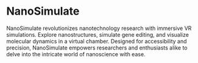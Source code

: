 # NanoSimulate
NanoSimulate revolutionizes nanotechnology research with immersive VR simulations. Explore nanostructures, simulate gene editing, and visualize molecular dynamics in a virtual chamber. Designed for accessibility and precision, NanoSimulate empowers researchers and enthusiasts alike to delve into the intricate world of nanoscience with ease.

